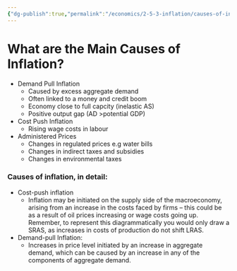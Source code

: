 ```yaml
---
{"dg-publish":true,"permalink":"/economics/2-5-3-inflation/causes-of-inflation/","dgHomeLink":true,"dgPassFrontmatter":false}
---
```



# What are the Main Causes of Inflation?
- Demand Pull Inflation
	- Caused by excess aggregate demand
	- Often linked to a money and credit boom
	- Economy close to full capcity (inelastic AS)
	- Positive output gap (AD >potential GDP)
- Cost Push Inflation
	- Rising wage costs in labour
- Administered Prices
	- Changes in regulated prices e.g water bills
	- Changes in indirect taxes and subsidies
	- Changes in environmental taxes

### Causes of inflation, in detail:
- Cost-push inflation
	- Inflation may be initiated on the supply side of the macroeconomy, arising from an increase in the costs faced by firms – this could be as a result of oil prices increasing or wage costs going up. Remember, to represent this diagrammatically you would only draw a SRAS, as increases in costs of production do not shift LRAS.
- Demand-pull Inflation:
	- Increases in price level initiated by an increase in aggregate demand, which can be caused by an increase in any of the components of aggregate demand.